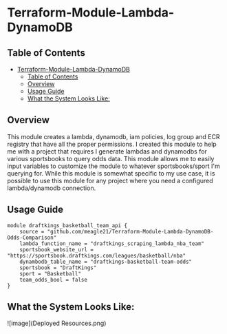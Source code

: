 # Terraform-Module-Lambda-DynamoDB

## Table of Contents
- [Terraform-Module-Lambda-DynamoDB](#terraform-module-lambda-dynamodb)
  - [Table of Contents](#table-of-contents)
  - [Overview](#overview)
  - [Usage Guide](#usage-guide)
  - [What the System Looks Like:](#what-the-system-looks-like)

## Overview 
This module creates a lambda, dynamodb, iam policies, log group and ECR registry that have all the proper permissions. I created this module 
to help me with a project that requires I generate lambdas and dynamodbs for various sportsbooks to query odds data. This module allows me to 
easily input variables to customize the module to whatever sportsbooks/sport I'm querying for. While this module is somewhat specific to my 
use case, it is possible to use this module for any project where you need a configured lambda/dynamodb connection. 

## Usage Guide
``` 
module draftkings_basketball_team_api {
    source = "github.com/meagle21/Terraform-Module-Lambda-DynamoDB-Odds-Comparison"
    lambda_function_name = "draftkings_scraping_lambda_nba_team"
    sportsbook_website_url = "https://sportsbook.draftkings.com/leagues/basketball/nba"
    dynambodb_table_name = "draftkings-basketball-team-odds"
    sportsbook = "DraftKings"
    sport = "Basketball"
    team_odds_bool = false
} 
```

## What the System Looks Like:
![image](Deployed Resources.png)